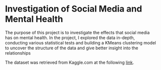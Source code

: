 # Investigation of Social Media and Mental Health
The purpose of this project is to investigate the effects that social media has on mental health. In the project, I explored the data in-depth, conducting various statistical tests and building a KMeans clustering model to uncover the structure of the data and give better insight into the relationships

The dataset was retrieved from Kaggle.com at the following [link](https://www.kaggle.com/datasets/souvikahmed071/social-media-and-mental-health/data).
